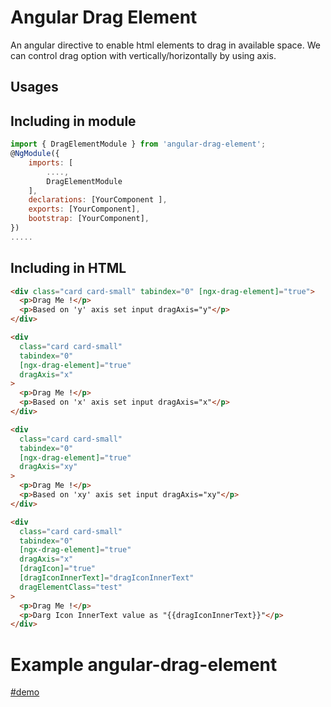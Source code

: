 # Angular Drag Element

An angular directive to enable html elements to drag in available space. We can control drag option with vertically/horizontally by using axis.

## Usages

## Including in module

```js
import { DragElementModule } from 'angular-drag-element';
@NgModule({
    imports: [
        ....,
        DragElementModule
    ],
    declarations: [YourComponent ],
    exports: [YourComponent],
    bootstrap: [YourComponent],
})
.....


```

## Including in HTML

```html
<div class="card card-small" tabindex="0" [ngx-drag-element]="true">
  <p>Drag Me !</p>
  <p>Based on 'y' axis set input dragAxis="y"</p>
</div>
```

```html
<div
  class="card card-small"
  tabindex="0"
  [ngx-drag-element]="true"
  dragAxis="x"
>
  <p>Drag Me !</p>
  <p>Based on 'x' axis set input dragAxis="x"</p>
</div>
```

```html
<div
  class="card card-small"
  tabindex="0"
  [ngx-drag-element]="true"
  dragAxis="xy"
>
  <p>Drag Me !</p>
  <p>Based on 'xy' axis set input dragAxis="xy"</p>
</div>
```

```html
<div
  class="card card-small"
  tabindex="0"
  [ngx-drag-element]="true"
  dragAxis="x"
  [dragIcon]="true"
  [dragIconInnerText]="dragIconInnerText"
  dragElementClass="test"
>
  <p>Drag Me !</p>
  <p>Darg Icon InnerText value as "{{dragIconInnerText}}"</p>
</div>
```

# Example angular-drag-element

[#demo](https://github.com/hemanth-n-govindan/angular-drag-element-example)

